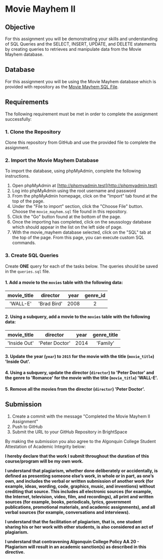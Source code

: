 # Movie Mayhem II

## Objective
For this assignment you will be demonstrating your skills and understanding of SQL Queries and the SELECT, INSERT, UPDATE, and DELETE statements by creating queries to retrieves and manipulate data from the Movie Mayhem database.

## Database
For this assignment you will be using the Movie Mayhem database which is provided with repository as the [Movie Mayhem SQL File](movie_mayhem.sql).

## Requirements
The following requirement must be met in order to complete the assignment successfully: 

### 1. Clone the Repository
Clone this repository from GitHub and use the provided file to complete the assignment.

### 2. Import the Movie Mayhem Database
To import the database, using phpMyAdmin, complete the following instructions.

1. Open phpMyAdmin at [http://phpmyadmin.test](http://phpmyadmin.test)
2. Log into phpMyAdmin using the root username and password
3. From the phpMyAdmin homepage, click on the "Import" tab found at the top of the page.
4. Under the "File to import" section, click the "Choose File" button. Choose the `movie_mayhem.sql` file found in this repository.
5. Click the "Go" button found at the bottom of the page. 
6. Once the importing has completed, click on the seussology database which should appear in the list on the left side of page.
7. With the movie_mayhem database selected, click on the "SQL" tab at the top of the page. From this page, you can execute custom SQL commands.

### 3. Create SQL Queries
Create **ONE** query for each of the tasks below. The queries should be saved in the `queries.sql` file.

#### 1. Add a movie to the `movies` table with the following data:

| movie_title | director | year | genre_id |
| :---:       | :---:    |:---: | :---:    |
| 'WALL-E'      | 'Brad Bird' | 2008 | 2       |

#### 2. Using a subquery, add a movie to the `movies` table with the following data:

| movie_title | director | year | genre_title |
| :---:       | :---:    |:---: | :---:    |
| 'Inside Out'  | 'Peter Doctor' | 2014 |  'Family' |


#### 3. Update the year (`year`) to `2015` for the movie with the title (`movie_title`) 'Inside Out'.

#### 4. Using a subquery, update the director (`director`) to 'Peter Doctor' and the genre to 'Romance' for the movie with the title (`movie_title`) 'WALL-E'.

#### 5. Remove all the movies from the director (`director`) 'Peter Doctor'. 


## Submission
1. Create a commit with the message "Completed the Movie Mayhem II Assignment"
2. Push to GitHub
3. Submit the URL to your GitHub Repository in BrightSpace

By making the submission you also agree to the Algonquin College Student Attestation of Academic Integrity below: 

**I hereby declare that the work I submit throughout the duration of this course/program will be my own work.**

**I understand that plagiarism, whether done deliberately or accidentally, is defined as presenting someone else’s work, in whole or in part, as one’s own, and includes the verbal or written submission of another work (for example, ideas, wording, code, graphics, music, and inventions) without crediting that source. This includes all electronic sources (for example, the Internet, television, video, film, and recordings), all print and written sources (for example, books, periodicals, lyrics, government publications, promotional materials, and academic assignments), and all verbal sources (for example, conversations and interviews).**

**I understand that the facilitation of plagiarism, that is, one student sharing his or her work with other students, is also considered an act of plagiarism.**

**I understand that contravening Algonquin College Policy AA 20 - Plagiarism will result in an academic sanction(s) as described in this directive.**